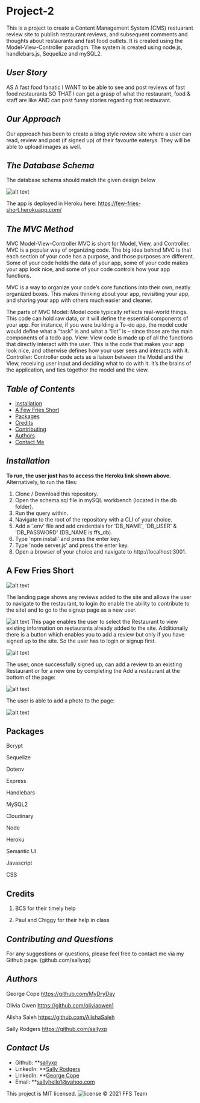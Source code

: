 # Project-2
This is a project to create a Content Management System (CMS) restuarant review site to publish restaurant reviews, and subsequent comments and thoughts about restaurants and fast food outlets. It is created using the Model-View-Controller paradigm. The system is created using node.js, handlebars.js, Sequelize and mySQL2.

## *User Story*
AS A fast food fanatic
I WANT to be able to see and post reviews of fast food restaurants
SO THAT I can get a grasp of what the restaurant, food & staff are like
AND can post funny stories regarding that restaurant.

## *Our Approach*

Our approach has been to create a blog style review site where a user can read, review and post (if signed up) of their favourite eaterys.  They will be able to upload images as well.

## *The Database Schema* 

The database schema should match the given design below

![alt text](/Images/EntityRelDiagram.png)

The app is deployed in Heroku here: https://few-fries-short.herokuapp.com/

## *The MVC Method*

MVC Model-View-Controller
MVC is short for Model, View, and Controller. MVC is a popular way of organizing code. The big idea behind MVC is that each section of your code has a purpose, and those purposes are different. Some of your code holds the data of your app, some of your code makes your app look nice, and some of your code controls how your app functions.

MVC is a way to organize your code’s core functions into their own, neatly organized boxes. This makes thinking about your app, revisiting your app, and sharing your app with others much easier and cleaner.

The parts of MVC Model: Model code typically reflects real-world things. This code can hold raw data, or it will define the essential components of your app. For instance, if you were building a To-do app, the model code would define what a “task” is and what a “list” is – since those are the main components of a todo app. View: View code is made up of all the functions that directly interact with the user. This is the code that makes your app look nice, and otherwise defines how your user sees and interacts with it. Controller: Controller code acts as a liaison between the Model and the View, receiving user input and deciding what to do with it. It’s the brains of the application, and ties together the model and the view.



## *Table of Contents*
- [Installation](#installation)
- [A Few Fries Short](#few-fries-short)
- [Packages](#Packages) 
- [Credits](#Credits) 
- [Contributing](#contributing)
- [Authors](#authors)
- [Contact Me](#contact-me)

## *Installation*

**To run, the user just has to access the Heroku link shown above.**
Alternatively, to run the files:
  1. Clone / Download this repository. 
  2. Open the schema.sql file in mySQL workbench (located in the db folder). 
  3. Run the query within. 
  4. Navigate to the root of the repository with a CLI of your choice.
  5. Add a '.env' file and add credentials for 'DB_NAME', 'DB_USER' & 'DB_PASSWORD' (DB_NAME is ffs_db).
  6. Type 'npm install' and press the enter key. 
  7. Type 'node server.js' and press the enter key. 
  8. Open a browser of your choice and navigate to http://localhost:3001.  

## **A Few Fries Short**

![alt text](/Images/Landingpage.png) 

The landing page shows any reviews added to the site and allows the user to navigate to the restaurant, to login (to enable the ability to contribute to the site) and to go to the signup page as a new user.

![alt text](/Images/Restaurantpage.png)
This page enables the user to select the Restaurant to view existing information on restaurants already added to the site.  Additionally there is a button which enables you to add a review but only if you have signed up to the site.  So the user has to login or signup first.

![alt text](/Images/Restaurantpage.png)

The user, once successfully signed up, can add a review to an existing Restaurant or for a new one by completing the Add a restaurant at the bottom of the page:

![alt text](/Images/reviewadd.png)

The user is able to add a photo to the page:

![alt text](/Images/showspicture.png)

## Packages ##
Bcrypt

Sequelize

Dotenv

Express

Handlebars

MySQL2

Cloudinary

Node

Heroku

Semantic UI

Javascript

CSS


## Credits ##
1. BCS for their timely help

2. Paul and Chiggy for their help in class
                  
## *Contributing and Questions*
For any suggestions or questions, please feel free to contact me via my Github page. (github.com/sallyxp)

## *Authors*
George Cope   https://github.com/MyDryDay

Olivia Owen   https://github.com/oliviaowen1

Alisha Saleh  https://github.com/AlishaSaleh

Sally Rodgers https://github.com/sallyxp

## *Contact Us*
- Github: **[sallyxp](github.com/sallyxp)
- LinkedIn: **[Sally Rodgers](www.linkedin.com/in/sallyhello1)  
- LinkedIn: **[George Cope](www.linkedin.com/in/george-cope-633b761bb)
- Email: **[sallyhello1@yahoo.com](mailto:sallyhello1@yahoo.com)


This project is MIT licensed. ![license](https://img.shields.io/static/v1?label=license&message=MIT&color=blueviolet) 
&copy; 2021 FFS Team



















